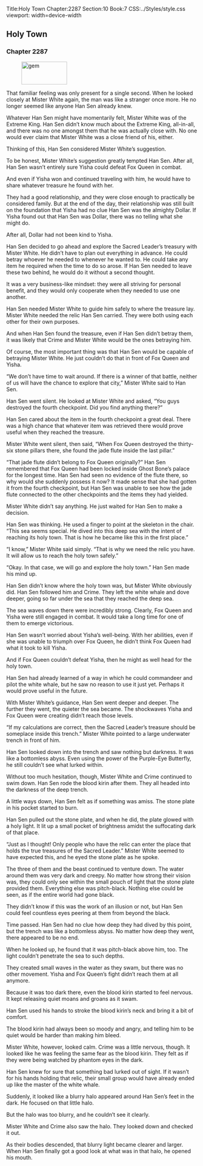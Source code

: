 Title:Holy Town 
Chapter:2287 
Section:10 
Book:7 
CSS:../Styles/style.css 
viewport: width=device-width
  
## Holy Town
### Chapter 2287
  
<figure>
	<img src="../Images/gem.gif" alt="gem" id="gem" width="120" height="60" />
</figure>
  

  
That familiar feeling was only present for a single second. When he looked closely at Mister White again, the man was like a stranger once more. He no longer seemed like anyone Han Sen already knew.

Whatever Han Sen might have momentarily felt, Mister White was of the Extreme King. Han Sen didn’t know much about the Extreme King, all-in-all, and there was no one amongst them that he was actually close with. No one would ever claim that Mister White was a close friend of his, either.

Thinking of this, Han Sen considered Mister White’s suggestion.

To be honest, Mister White’s suggestion greatly tempted Han Sen. After all, Han Sen wasn’t entirely sure Yisha could defeat Fox Queen in combat.

And even if Yisha won and continued traveling with him, he would have to share whatever treasure he found with her.

They had a good relationship, and they were close enough to practically be considered family. But at the end of the day, their relationship was still built on the foundation that Yisha had no clue Han Sen was the almighty Dollar. If Yisha found out that Han Sen was Dollar, there was no telling what she might do.

After all, Dollar had not been kind to Yisha.

Han Sen decided to go ahead and explore the Sacred Leader’s treasury with Mister White. He didn’t have to plan out everything in advance. He could betray whoever he needed to whenever he wanted to. He could take any item he required when the time to do so arose. If Han Sen needed to leave these two behind, he would do it without a second thought.

It was a very business-like mindset: they were all striving for personal benefit, and they would only cooperate when they needed to use one another.

Han Sen needed Mister White to guide him safely to where the treasure lay. Mister White needed the relic Han Sen carried. They were both using each other for their own purposes.

And when Han Sen found the treasure, even if Han Sen didn’t betray them, it was likely that Crime and Mister White would be the ones betraying him.

Of course, the most important thing was that Han Sen would be capable of betraying Mister White. He just couldn’t do that in front of Fox Queen and Yisha.

“We don’t have time to wait around. If there is a winner of that battle, neither of us will have the chance to explore that city,” Mister White said to Han Sen.

Han Sen went silent. He looked at Mister White and asked, “You guys destroyed the fourth checkpoint. Did you find anything there?”

Han Sen cared about the item in the fourth checkpoint a great deal. There was a high chance that whatever item was retrieved there would prove useful when they reached the treasure.

Mister White went silent, then said, “When Fox Queen destroyed the thirty-six stone pillars there, she found the jade flute inside the last pillar.”

“That jade flute didn’t belong to Fox Queen originally?” Han Sen remembered that Fox Queen had been locked inside Ghost Bone’s palace for the longest time. Han Sen had seen no evidence of the flute there, so why would she suddenly possess it now? It made sense that she had gotten it from the fourth checkpoint, but Han Sen was unable to see how the jade flute connected to the other checkpoints and the items they had yielded.

Mister White didn’t say anything. He just waited for Han Sen to make a decision.

Han Sen was thinking. He used a finger to point at the skeleton in the chair. “This sea seems special. He dived into this deep sea with the intent of reaching its holy town. That is how he became like this in the first place.”

“I know,” Mister White said simply. “That is why we need the relic you have. It will allow us to reach the holy town safely.”

“Okay. In that case, we will go and explore the holy town.” Han Sen made his mind up.

Han Sen didn’t know where the holy town was, but Mister White obviously did. Han Sen followed him and Crime. They left the white whale and dove deeper, going so far under the sea that they reached the deep sea.

The sea waves down there were incredibly strong. Clearly, Fox Queen and Yisha were still engaged in combat. It would take a long time for one of them to emerge victorious.

Han Sen wasn’t worried about Yisha’s well-being. With her abilities, even if she was unable to triumph over Fox Queen, he didn’t think Fox Queen had what it took to kill Yisha.

And if Fox Queen couldn’t defeat Yisha, then he might as well head for the holy town.

Han Sen had already learned of a way in which he could commandeer and pilot the white whale, but he saw no reason to use it just yet. Perhaps it would prove useful in the future.

With Mister White’s guidance, Han Sen went deeper and deeper. The further they went, the quieter the sea became. The shockwaves Yisha and Fox Queen were creating didn’t reach those levels.

“If my calculations are correct, then the Sacred Leader’s treasure should be someplace inside this trench.” Mister White pointed to a large underwater trench in front of him.

Han Sen looked down into the trench and saw nothing but darkness. It was like a bottomless abyss. Even using the power of the Purple-Eye Butterfly, he still couldn’t see what lurked within.

Without too much hesitation, though, Mister White and Crime continued to swim down. Han Sen rode the blood kirin after them. They all headed into the darkness of the deep trench.

A little ways down, Han Sen felt as if something was amiss. The stone plate in his pocket started to burn.

Han Sen pulled out the stone plate, and when he did, the plate glowed with a holy light. It lit up a small pocket of brightness amidst the suffocating dark of that place.

“Just as I thought! Only people who have the relic can enter the place that holds the true treasures of the Sacred Leader.” Mister White seemed to have expected this, and he eyed the stone plate as he spoke.

The three of them and the beast continued to venture down. The water around them was very dark and creepy. No matter how strong their vision was, they could only see within the small pouch of light that the stone plate provided them. Everything else was pitch-black. Nothing else could be seen, as if the entire world had gone black.

They didn’t know if this was the work of an illusion or not, but Han Sen could feel countless eyes peering at them from beyond the black.

Time passed. Han Sen had no clue how deep they had dived by this point, but the trench was like a bottomless abyss. No matter how deep they went, there appeared to be no end.

When he looked up, he found that it was pitch-black above him, too. The light couldn’t penetrate the sea to such depths.

They created small waves in the water as they swam, but there was no other movement. Yisha and Fox Queen’s fight didn’t reach them at all anymore.

Because it was too dark there, even the blood kirin started to feel nervous. It kept releasing quiet moans and groans as it swam.

Han Sen used his hands to stroke the blood kirin’s neck and bring it a bit of comfort.

The blood kirin had always been so moody and angry, and telling him to be quiet would be harder than making him bleed.

Mister White, however, looked calm. Crime was a little nervous, though. It looked like he was feeling the same fear as the blood kirin. They felt as if they were being watched by phantom eyes in the dark.

Han Sen knew for sure that something bad lurked out of sight. If it wasn’t for his hands holding that relic, their small group would have already ended up like the master of the white whale.

Suddenly, it looked like a blurry halo appeared around Han Sen’s feet in the dark. He focused on that little halo.

But the halo was too blurry, and he couldn’t see it clearly.

Mister White and Crime also saw the halo. They looked down and checked it out.

As their bodies descended, that blurry light became clearer and larger. When Han Sen finally got a good look at what was in that halo, he opened his mouth.